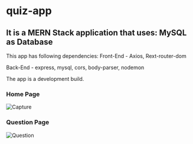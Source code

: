 
# quiz-app

## It is a MERN Stack application that uses: MySQL as Database
This app has following dependencies:
Front-End - Axios, Rext-router-dom

Back-End - express, mysql, cors, body-parser, nodemon

The app is a development build. 


### Home Page
![Capture](https://user-images.githubusercontent.com/67184695/112592604-3e4ef800-8e2c-11eb-84c6-0721b280d77e.PNG)

### Question Page
![Question](https://user-images.githubusercontent.com/67184695/112592690-6179a780-8e2c-11eb-8649-372f24e74395.PNG)


